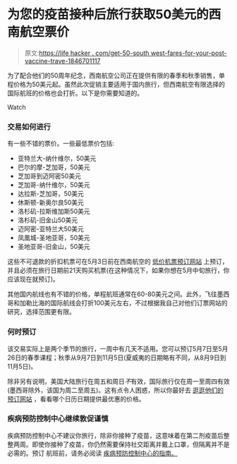 # 为您的疫苗接种后旅行获取50美元的西南航空票价

> 原文:[https://life hacker . com/get-50-south west-fares-for-your-post-vaccine-trave-1846701117](https://lifehacker.com/get-50-southwest-fares-for-your-post-vaccination-trave-1846701117)

为了配合他们的50周年纪念，西南航空公司正在提供有限的春季和秋季销售，单程价格为50美元起。虽然此次促销主要适用于国内旅行，但西南航空有限选择的国际航班的价格也会打折。以下是你需要知道的。

Watch

### **交易如何进行**

有一些不错的票价。一些最低票价包括:

*   亚特兰大-纳什维尔，50美元
*   巴尔的摩-芝加哥，50美元
*   芝加哥到迈阿密50美元
*   芝加哥-纳什维尔，50美元
*   达拉斯-芝加哥，50美元
*   休斯顿-新奥尔良50美元
*   洛杉矶-拉斯维加斯50美元
*   洛杉矶-旧金山50美元
*   迈阿密-亚特兰大50美元
*   凤凰城-圣地亚哥，50美元
*   圣地亚哥-旧金山，50美元

这些不可退款的折扣机票可在5月3日前在西南航空的 [低价机票预订网站](https://www.southwest.com/air/low-fare-calendar/index.html?departureDate=2021-05-01&returnDate=2021-05-04&slp=SALEAPRMAY2021&s_tnt=128037%3A0%3A0&adobe_mc_sdid=SDID%3D5C3F177DD207F4EB-32AA11581A15F6E6%7CMCORGID%3D65D316D751E563EC0A490D4C%40AdobeOrg%7CTS%3D1618593190&adobe_mc_ref=https%3A%2F%2Fwww.google.com%2F&src=SRCH_go_cmp-9967502315_adg-100990692695_ad-513854703276_kwd-95562909_dev-c_ext-_prd-) 上预订，并且必须在旅行日期前21天购买机票(在这种情况下，如果你想在5月中旬旅行，你应该现在就预订)。

其他国内航线也有不错的价格，单程航班通常在60-80美元之间。此外，飞往墨西哥和加勒比海的国际航线会打折100美元左右，不过根据我自己对他们订票网站的研究，选择范围更有限。

### **何时预订**

该交易实际上是两个季节的旅行，一周中有几天不适用。您可以预订5月7日至5月26日的春季课程；秋季从9月7日到11月5日(夏威夷的日期略有不同，从8月9日到11月5日)。

除非另有说明，美国大陆旅行在周五和周日*不*有效，国际旅行仅在周一至周四有效(墨西哥除外，该国为周二至周五)。这有点令人困惑，所以你最好去 [逛逛他们的预订网站](https://www.southwest.com/air/low-fare-calendar/index.html?departureDate=2021-05-01&returnDate=2021-05-04&slp=SALEAPRMAY2021&s_tnt=128037%3A0%3A0&adobe_mc_sdid=SDID%3D5C3F177DD207F4EB-32AA11581A15F6E6%7CMCORGID%3D65D316D751E563EC0A490D4C%40AdobeOrg%7CTS%3D1618593190&adobe_mc_ref=https%3A%2F%2Fwww.google.com%2F&src=SRCH_go_cmp-9967502315_adg-100990692695_ad-513854703276_kwd-95562909_dev-c_ext-_prd-) ，看看哪个日历日期提供最优惠的价格。

### **疾病预防控制中心继续敦促谨慎**

疾病预防控制中心不建议你旅行，除非你接种了疫苗，这意味着在第二剂疫苗后整整两周。即使你接种了疫苗，你仍然需要保持社交距离并戴上口罩，但隔离并不是必需的。预订 航班前，请务必阅读 [疾病预防控制中心的指南。](https://www.cdc.gov/coronavirus/2019-ncov/travelers/travel-during-covid19.html)